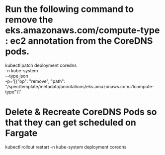 # Run the following command to remove the eks.amazonaws.com/compute-type : ec2 annotation from the CoreDNS pods.
kubectl patch deployment coredns \
    -n kube-system \
    --type json \
    -p='[{"op": "remove", "path": "/spec/template/metadata/annotations/eks.amazonaws.com~1compute-type"}]'

# Delete & Recreate CoreDNS Pods so that they can get scheduled on Fargate
kubectl rollout restart -n kube-system deployment coredns